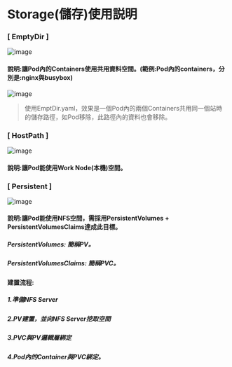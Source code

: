 # Storage(儲存)使用説明
### [ EmptyDir ]
![image](https://user-images.githubusercontent.com/39659664/223010027-1f7aa4a8-e881-45d9-870b-f185e85bc448.png)
#### 說明:讓Pod內的Containers使用共用資料空間。(範例:Pod內的containers，分別是:nginx與busybox)
![image](https://user-images.githubusercontent.com/39659664/223603046-1c3eebea-1cbc-43b0-a44f-d12023c6e8f8.png)
> 使用EmptDir.yaml，效果是一個Pod內的兩個Containers共用同一個站時的儲存路徑，如Pod移除，此路徑內的資料也會移除。
### [ HostPath ]
![image](https://user-images.githubusercontent.com/39659664/223010500-437057b0-c669-439a-80ff-045cdf429e1d.png)
#### 說明:讓Pod能使用Work Node(本機)空間。
### [ Persistent ]
![image](https://user-images.githubusercontent.com/39659664/223010972-6128aaf6-19a0-4a14-9e64-1fb0d55e47cb.png)
#### 說明:讓Pod能使用NFS空間，需採用PersistentVolumes + PersistentVolumesClaims達成此目標。
##### PersistentVolumes: 簡稱PV。
##### PersistentVolumesClaims: 簡稱PVC。 
#### 建置流程:
##### 1.準備NFS Server
##### 2.PV建置，並向NFS Server挖取空間
##### 3.PVC與PV邏輯層綁定
##### 4.Pod內的Container與PVC綁定。
